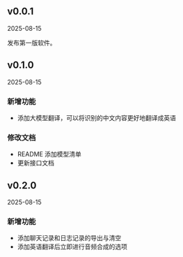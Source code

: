 ## v0.0.1

2025-08-15

发布第一版软件。

## v0.1.0

2025-08-15

### 新增功能

- 添加大模型翻译，可以将识别的中文内容更好地翻译成英语

### 修改文档

- README 添加模型清单
- 更新接口文档

## v0.2.0

2025-08-15

### 新增功能

- 添加聊天记录和日志记录的导出与清空
- 添加英语翻译后立即进行音频合成的选项
